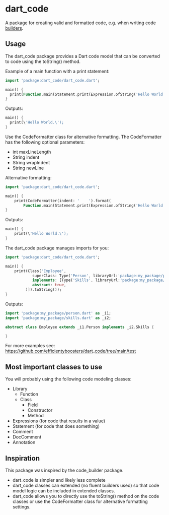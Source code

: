 # dart_code

A package for creating valid and formatted code, e.g. when writing code [builders](https://pub.dev/packages/build).

## Usage
The dart_code package provides a Dart code model that can be converted to code using the toString() method.

Example of a main function with a print statement:
```dart
import 'package:dart_code/dart_code.dart';

main() {
  print(Function.main(Statement.print(Expression.ofString('Hello World.'))).toString());
}
```

Outputs:
```dart
main() {
  print(\'Hello World.\');
}
```

Use the CodeFormatter class for alternative formatting. The CodeFormatter has the following optional parameters:
- int maxLineLength
- String indent
- String wrapIndent
- String newLine

Alternative formatting:
```dart
import 'package:dart_code/dart_code.dart';

main() {
    print(CodeFormatter(indent: '    ').format(
        Function.main(Statement.print(Expression.ofString('Hello World.')))));
}
```

Outputs:
```dart
main() {
    print(\'Hello World.\');
}
```

The dart_code package manages imports for you:
```dart
import 'package:dart_code/dart_code.dart';

main() {
    print(Class('Employee',
            superClass: Type('Person', libraryUrl:'package:my_package/person.dart'),
            implements: [Type('Skills', libraryUrl:'package:my_package/skills.dart')],
            abstract: true,
         )]).toString());
}
```

Outputs:
```dart
import 'package:my_package/person.dart' as _i1;
import 'package:my_package/skills.dart' as _i2;

abstract class Employee extends _i1.Person implements _i2.Skills {

}
```

For more examples see: https://github.com/efficientyboosters/dart_code/tree/main/test

## Most important classes to use
You will probably using the following code modeling classes:

- Library
  - Function
  - Class
    - Field
    - Constructor
    - Method
- Expressions (for code that results in a value)
- Statement (for code that does something)
- Comment
- DocComment
- Annotation

## Inspiration
This package was inspired by the code_builder package.
- dart_code is simpler and likely less complete
- dart_code classes can extended (no fluent builders used) so that code model logic can be included in extended classes.
- dart_code allows you to directly use the toString() method on the code classes or use the CodeFormatter class for alternative formatting settings.
